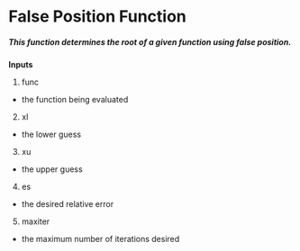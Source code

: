 # False Position Function
##### This function determines the root of a given function using false position.
**Inputs**
1. func
  * the function being evaluated
2. xl
  * the lower guess
3. xu
  * the upper guess
4. es
  * the desired relative error
5. maxiter
  * the maximum number of iterations desired
